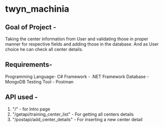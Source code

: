 # twyn_machinia
Goal of Project - 
----------------------------------------
Taking the center information from User and validating those in proper manner for respective fields and adding those in the database. And as User choice he can check all center details. 


Requirements-
----------------------------------------
Programming Language- C#
Framework - .NET Framework
Database - MongoDB
Testing Tool - Postman


API used -
-----------------------------------------
1. "/" - for Intro page
2. "/getapi/training_center_list" - For getting all centers details
3. "/postapi/add_center_details" - For inserting a new center detail
